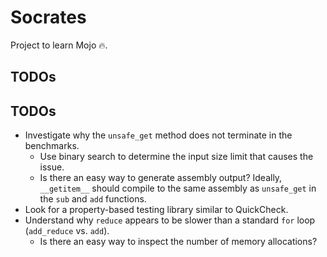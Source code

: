# Socrates

Project to learn Mojo 🔥.

## TODOs

## TODOs

- Investigate why the `unsafe_get` method does not terminate in the benchmarks.
  - Use binary search to determine the input size limit that causes the issue.
  - Is there an easy way to generate assembly output? Ideally, `__getitem__` should compile to the same assembly as `unsafe_get` in the `sub` and `add` functions.
- Look for a property-based testing library similar to QuickCheck.
- Understand why `reduce` appears to be slower than a standard `for` loop (`add_reduce` vs. `add`).
  - Is there an easy way to inspect the number of memory allocations?
